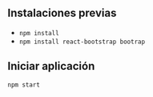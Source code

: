## Instalaciones previas
- `npm install`
- `npm install react-bootstrap bootrap`

## Iniciar aplicación
`npm start`